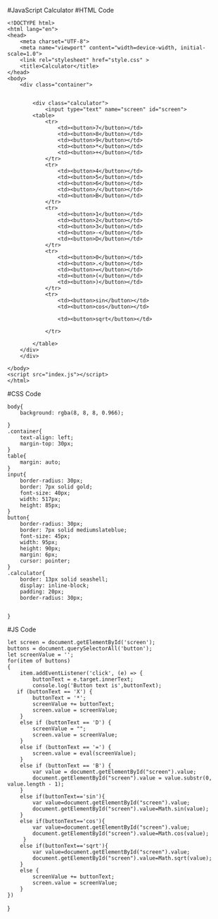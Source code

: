 #JavaScript Calculator
#HTML Code

    <!DOCTYPE html>
    <html lang="en">
    <head>
        <meta charset="UTF-8">
        <meta name="viewport" content="width=device-width, initial-scale=1.0">
        <link rel="stylesheet" href="style.css" >
        <title>Calculator</title>
    </head>
    <body>
        <div class="container">


            <div class="calculator">
                <input type="text" name="screen" id="screen">
            <table>
                <tr>
                    <td><button>7</button></td>
                    <td><button>8</button></td>
                    <td><button>9</button></td>
                    <td><button>*</button></td>
                    <td><button>+</button></td>
                </tr>
                <tr>
                    <td><button>4</button></td>
                    <td><button>5</button></td>
                    <td><button>6</button></td>
                    <td><button>/</button></td>
                    <td><button>B</button></td>
                </tr>
                <tr>
                    <td><button>1</button></td>
                    <td><button>2</button></td>
                    <td><button>3</button></td>
                    <td><button>-</button></td>
                    <td><button>D</button></td>
                </tr>
                <tr>
                    <td><button>0</button></td>
                    <td><button>.</button></td>
                    <td><button>=</button></td>
                    <td><button>(</button></td>
                    <td><button>)</button></td>
                </tr>
                <tr>
                    <td><button>sin</button></td>
                    <td><button>cos</button></td>

                    <td><button>sqrt</button></td>

                </tr>

            </table>
        </div>
        </div>

    </body>
    <script src="index.js"></script>
    </html>


#CSS Code

    body{
        background: rgba(8, 8, 8, 0.966);

    }
    .container{
        text-align: left;
        margin-top: 30px;
    }
    table{
        margin: auto;
    }
    input{
        border-radius: 30px;
        border: 7px solid gold;
        font-size: 40px;
        width: 517px;
        height: 85px;
    }
    button{
        border-radius: 30px;
        border: 7px solid mediumslateblue;
        font-size: 45px;
        width: 95px;
        height: 90px;
        margin: 6px;
        cursor: pointer;
    }
    .calculator{
        border: 13px solid seashell;
        display: inline-block;
        padding: 20px;
        border-radius: 30px;


    }


#JS Code

    let screen = document.getElementById('screen');
    buttons = document.querySelectorAll('button');
    let screenValue = '';
    for(item of buttons)
    {   
        item.addEventListener('click', (e) => {
            buttonText = e.target.innerText;
            console.log('Button text is',buttonText);        
       if (buttonText == 'X') {
            buttonText = '*';
            screenValue += buttonText;
            screen.value = screenValue;
        }
        else if (buttonText == 'D') {
            screenValue = "";
            screen.value = screenValue;
        }
        else if (buttonText == '=') {
            screen.value = eval(screenValue);
        }
        else if (buttonText == 'B') {
            var value = document.getElementById("screen").value;
            document.getElementById("screen").value = value.substr(0, value.length - 1);
        }
        else if(buttonText=='sin'){
            var value=document.getElementById("screen").value;
            document.getElementById("screen").value=Math.sin(value);
        }
        else if(buttonText=='cos'){
            var value=document.getElementById("screen").value;
            document.getElementById("screen").value=Math.cos(value);
         }
        else if(buttonText=='sqrt'){
            var value=document.getElementById("screen").value;
            document.getElementById("screen").value=Math.sqrt(value);
        }
        else {
            screenValue += buttonText;
            screen.value = screenValue;
        }
    })
   }
